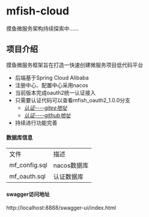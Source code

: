 # mfish-cloud
摸鱼微服务架构持续探索中......
## 项目介绍
摸鱼微服务框架旨在打造一快速创建微服务项目低代码平台

* 后端基于Spring Cloud Alibaba
* 注册中心、配置中心采用nacos
* 当前版本完成oauth2统一认证接入
* 只需要认证代码可以查看mfish_oauth2_1.0.0分支
   * *[认证----gitee地址](https://gitee.com/qiufeng9862/mfish-cloud/tree/mfish_oauth2_1.0.0/)*
   * *[认证----github地址](https://github.com/qiufeng9862/mfish-cloud/tree/mfish_oauth2_1.0.0)*
* 持续进行功能完善


#### 数据库信息
<table>
    <tr>
        <td>文件</td>
        <td>描述</td>
    </tr>
    <tr>
        <td>mf_config.sql</td>
        <td>nacos数据库</td>
    </tr>
    <tr>
        <td>mf_oauth.sql</td>
        <td>认证数据库</td>
    </tr>
</table>

#### swagger访问地址
http://localhost:8888/swagger-ui/index.html

